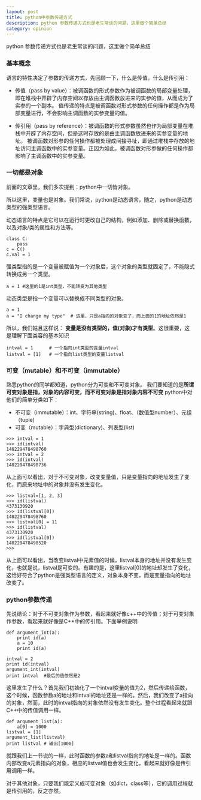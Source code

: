 ```yaml
---
layout: post
title: python中参数传递方式
description: python 参数传递方式也是老生常谈的问题，这里做个简单总结
category: opinion
---
```


python 参数传递方式也是老生常谈的问题，这里做个简单总结

<!-- more -->

### 基本概念

语言的特性决定了参数的传递方式，先回顾一下，什么是传值，什么是传引用：

- 传值（pass by value）：被调函数的形式参数作为被调函数的局部变量处理，即在堆栈中开辟了内存空间以存放由主调函数放进来的实参的值，从而成为了实参的一个副本。
值传递的特点是被调函数对形式参数的任何操作都是作为局部变量进行，不会影响主调函数的实参变量的值。

- 传引用（pass by reference）：被调函数的形式参数虽然也作为局部变量在堆栈中开辟了内存空间，但是这时存放的是由主调函数放进来的实参变量的地址。
被调函数对形参的任何操作都被处理成间接寻址，即通过堆栈中存放的地址访问主调函数中的实参变量。正因为如此，被调函数对形参做的任何操作都影响了主调函数中的实参变量。

### 一切都是对象

前面的文章里，我们多次提到：python中一切皆对象。

所以这里，变量也是对象。我们常说，python是动态语言，随之，python是动态类型的强类型语言。

动态语言的特点是它可以在运行时更改自己的结构，例如添加、删除或替换函数，以及对象/类的属性和方法等。

```
class C:
    pass
c = C()
c.val = 1
```

强类型指的是一个变量被赋值为一个对象后，这个对象的类型就固定了，不能隐式转换成另一个类型。

```
a = 1 #这里的1是int类型，不能转变为其他类型
```

动态类型是指一个变量可以替换成不同类型的对象。

```
a = 1
a = "I change my type"  # 这里，只是a指向的对象变了，而上面的1的地址依然是1
```

所以，我们姑且这样说： **变量是没有类型的，值(对象)才有类型**。这很重要，这是理解下面类容的基本知识

```
intval = 1      # 一个指向int类型的变量intval
listval = [1]   # 一个指向list类型的变量listval
```

### 可变（mutable）和不可变（immutable）

熟悉python的同学都知道，python分为可变和不可变对象。
我们要知道的是**所谓可变对象是指，对象的内容可变，而不可变对象是指对象内容不可变** 
python中对他们的简单分类如下：

- 不可变（immutable）：int、字符串(string)、float、（数值型number）、元组（tuple)
- 可变（mutable）：字典型(dictionary)、列表型(list)

```
>>> intval = 1
>>> id(intval)
140229478498760
>>> intval = 2
>>> id(intval)
140229478498736
```

从上面可以看出，对于不可变对象，改变变量值，只是变量指向的地址发生了变化，而原来地址中的对象并没有发生变化。

```
>>> listval=[1, 2, 3]
>>> id(listval)
4373130920
>>> id(listval[0])
140229478498760
>>> listval[0] = 11
>>> id(listval)
4373130920
>>> id(listval[0])
140229478498520
>>>
```

从上面可以看出，当改变listval中元素值的时候，listval本身的地址并没有发生变化，也就是说，listval是可变的。有趣的是，这里listval[0]的地址却发生了变化，这恰好符合了python是强类型语言的定义，对象本身不变，而是变量指向的地址改变了。

### python参数传递

先说结论：对于不可变对象作为参数，看起来就好像c++中的传值；对于可变对象作参数，看起来就好像是C++中的传引用。下面举例说明

```
def argument_int(a):
    print id(a)
    a = 10
    print id(a)
    
intval = 2
print id(intval)
argument_int(intval)
print intval  #最后的值依然是2
```

这里发生了什么？首先我们初始化了一个intval变量的值为2，然后传递给函数，这个时候，函数参数a的地址和intval的地址还是一样的。然后，我们改变了a指向的对象，然而，此时的intval指向的对象依然没有发生变化。整个过程看起来就跟C++中的传值调用一样。

```
def argument_list(a):
    a[0] = 1000
listval = [1]
argument_list(listval)
print listval # 输出[1000]
```

就跟我们上一节说的一样，此时函数的参数a和listval指向的地址是一样的。函数内部改变a元素指向的对象，相应的listval值也会发生变化，看起来就好像是传引用调用一样。

对于其他对象，只要我们能定义成可变对象（如dict，class等），它的调用过程就是传引用的，反之亦然。
